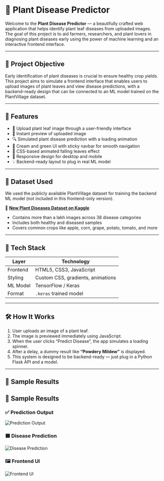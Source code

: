 # 🌿 Plant Disease Predictor

Welcome to the **Plant Disease Predictor** — a beautifully crafted web application that helps identify plant leaf diseases from uploaded images. The goal of this project is to aid farmers, researchers, and plant lovers in diagnosing plant diseases early using the power of machine learning and an interactive frontend interface.

---

## 🎯 Project Objective

Early identification of plant diseases is crucial to ensure healthy crop yields. This project aims to simulate a frontend interface that enables users to upload images of plant leaves and view disease predictions, with a backend-ready design that can be connected to an ML model trained on the PlantVillage dataset.

---

## 🌟 Features

- 🌱 Upload plant leaf image through a user-friendly interface
- 👀 Instant preview of uploaded image
- 🔍 Simulated plant disease prediction with a loading animation
- 🎨 Cream and green UI with sticky navbar for smooth navigation
- 🍃 CSS-based animated falling leaves effect
- 📱 Responsive design for desktop and mobile
- 💡 Backend-ready layout to plug in real ML model

---

## 🧠 Dataset Used

We used the publicly available PlantVillage dataset for training the backend ML model (not included in this frontend-only version).

🔗 **[New Plant Diseases Dataset on Kaggle]([https://www.kaggle.com/datasets/emmarex/plantdisease](https://www.kaggle.com/datasets/vipoooool/new-plant-diseases-dataset))**

- Contains more than a lakh images across 38 disease categories
- Includes both healthy and diseased samples
- Covers common crops like apple, corn, grape, potato, tomato, and more

---

## 🧰 Tech Stack

| Layer       | Technology         |
|-------------|--------------------|
| Frontend    | HTML5, CSS3, JavaScript |
| Styling     | Custom CSS, gradients, animations |
| ML Model    | TensorFlow / Keras     |
| Format      | `.keras` trained model |
---

## 🛠️ How It Works

1. User uploads an image of a plant leaf.
2. The image is previewed immediately using JavaScript.
3. When the user clicks “Predict Disease”, the app simulates a loading spinner.
4. After a delay, a dummy result like **“Powdery Mildew”** is displayed.
5. This system is designed to be backend-ready — just plug in a Python Flask API and a model.

---

## 📸 Sample Results

## 📸 Sample Results

### ✅ Prediction Output
![Prediction Output](./screenshots/Screenshot_2025-04-02_215443.png)

### 🟩 Disease Prediction
![Disease Prediction](./screenshots/Screenshot_2025-04-02_215454.png)

### 🖼️ Frontend UI
![Frontend UI](./screenshots/Screenshot_2025-04-09_000747.png)
